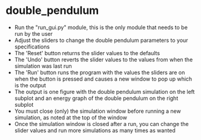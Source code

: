 # double_pendulum
- Run the "run_gui.py" module, this is the only module that needs to be run by the user
- Adjust the sliders to change the double pendulum parameters to your specifications
- The 'Reset' button returns the slider values to the defaults
- The 'Undo' button reverts the slider values to the values from when the simulation was last run
- The 'Run' button runs the program with the values the sliders are on when the button is pressed and causes a new window to pop up which is the output
- The output is one figure with the double pendulum simulation on the left subplot and an energy graph of the double pendulum on the right subplot
- You must close (only) the simulation window before running a new simulation, as noted at the top of the window
- Once the simulation window is closed after a run, you can change the slider values and run more simulations as many times as wanted
